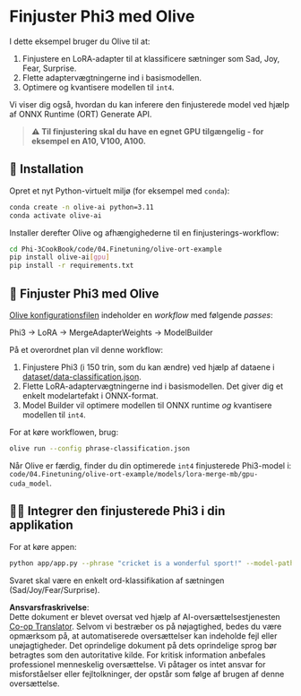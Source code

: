 <!--
CO_OP_TRANSLATOR_METADATA:
{
  "original_hash": "4164123a700fecd535d850f09506d72a",
  "translation_date": "2025-07-16T16:26:45+00:00",
  "source_file": "code/04.Finetuning/olive-ort-example/README.md",
  "language_code": "da"
}
-->
# Finjuster Phi3 med Olive

I dette eksempel bruger du Olive til at:

1. Finjustere en LoRA-adapter til at klassificere sætninger som Sad, Joy, Fear, Surprise.  
1. Flette adaptervægtningerne ind i basismodellen.  
1. Optimere og kvantisere modellen til `int4`.  

Vi viser dig også, hvordan du kan inferere den finjusterede model ved hjælp af ONNX Runtime (ORT) Generate API.

> **⚠️ Til finjustering skal du have en egnet GPU tilgængelig - for eksempel en A10, V100, A100.**

## 💾 Installation

Opret et nyt Python-virtuelt miljø (for eksempel med `conda`):

```bash
conda create -n olive-ai python=3.11
conda activate olive-ai
```

Installer derefter Olive og afhængighederne til en finjusterings-workflow:

```bash
cd Phi-3CookBook/code/04.Finetuning/olive-ort-example
pip install olive-ai[gpu]
pip install -r requirements.txt
```

## 🧪 Finjuster Phi3 med Olive  
[Olive konfigurationsfilen](../../../../../code/04.Finetuning/olive-ort-example/phrase-classification.json) indeholder en *workflow* med følgende *passes*:

Phi3 -> LoRA -> MergeAdapterWeights -> ModelBuilder

På et overordnet plan vil denne workflow:

1. Finjustere Phi3 (i 150 trin, som du kan ændre) ved hjælp af dataene i [dataset/data-classification.json](../../../../../code/04.Finetuning/olive-ort-example/dataset/dataset-classification.json).  
1. Flette LoRA-adaptervægtningerne ind i basismodellen. Det giver dig et enkelt modelartefakt i ONNX-format.  
1. Model Builder vil optimere modellen til ONNX runtime *og* kvantisere modellen til `int4`.  

For at køre workflowen, brug:

```bash
olive run --config phrase-classification.json
```

Når Olive er færdig, finder du din optimerede `int4` finjusterede Phi3-model i: `code/04.Finetuning/olive-ort-example/models/lora-merge-mb/gpu-cuda_model`.

## 🧑‍💻 Integrer den finjusterede Phi3 i din applikation

For at køre appen:

```bash
python app/app.py --phrase "cricket is a wonderful sport!" --model-path models/lora-merge-mb/gpu-cuda_model
```

Svaret skal være en enkelt ord-klassifikation af sætningen (Sad/Joy/Fear/Surprise).

**Ansvarsfraskrivelse**:  
Dette dokument er blevet oversat ved hjælp af AI-oversættelsestjenesten [Co-op Translator](https://github.com/Azure/co-op-translator). Selvom vi bestræber os på nøjagtighed, bedes du være opmærksom på, at automatiserede oversættelser kan indeholde fejl eller unøjagtigheder. Det oprindelige dokument på dets oprindelige sprog bør betragtes som den autoritative kilde. For kritisk information anbefales professionel menneskelig oversættelse. Vi påtager os intet ansvar for misforståelser eller fejltolkninger, der opstår som følge af brugen af denne oversættelse.